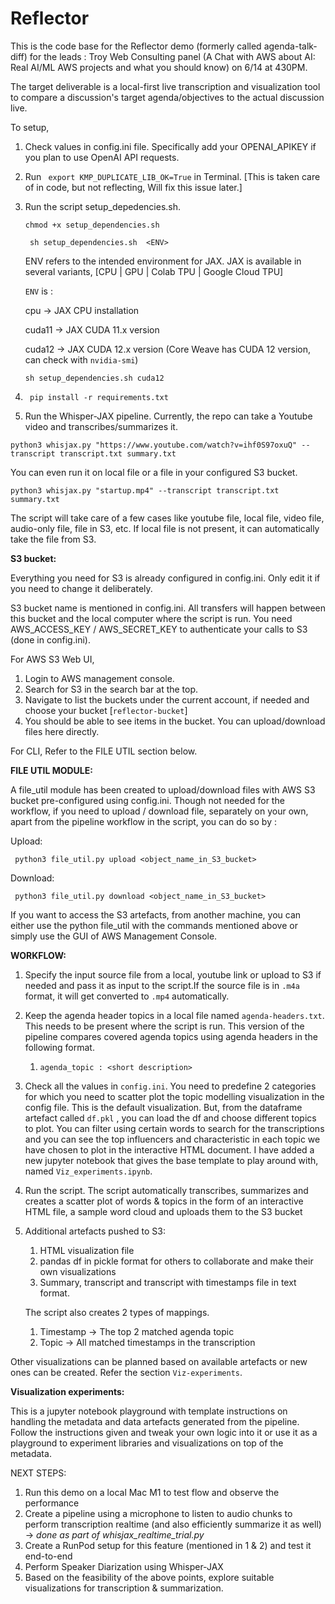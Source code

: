 # Reflector

This is the code base for the Reflector demo (formerly called agenda-talk-diff) for the leads : Troy Web Consulting panel (A Chat with AWS about AI: Real AI/ML AWS projects and what you should know) on 6/14 at 430PM.

The target deliverable is a local-first live transcription and visualization tool to compare a discussion's target agenda/objectives to the actual discussion live.

To setup, 

1) Check values in config.ini file. Specifically add your OPENAI_APIKEY if you plan to use OpenAI API requests.
2) Run ``` export KMP_DUPLICATE_LIB_OK=True``` in Terminal. [This is taken care of in code, but not reflecting, Will fix this issue later.]
3) Run the script setup_depedencies.sh.

    ``` chmod +x setup_dependencies.sh ```

    ``` sh setup_dependencies.sh  <ENV>```

    
   ENV refers to the intended environment for JAX. JAX is available in several variants, [CPU | GPU | Colab TPU | Google Cloud TPU]
   
   ```ENV``` is :
   
   cpu -> JAX CPU installation

   cuda11 -> JAX CUDA 11.x version

   cuda12 -> JAX CUDA 12.x version (Core Weave has CUDA 12 version, can check with ```nvidia-smi```)

    ```sh setup_dependencies.sh cuda12```

4) ``` pip install -r requirements.txt```


5) Run the Whisper-JAX pipeline. Currently, the repo can take a Youtube video and transcribes/summarizes it.

``` python3 whisjax.py "https://www.youtube.com/watch?v=ihf0S97oxuQ" --transcript transcript.txt summary.txt ```

You can even run it on local file or a file in your configured S3 bucket.

``` python3 whisjax.py "startup.mp4" --transcript transcript.txt summary.txt ```

The script will take care of a few cases like youtube file, local file, video file, audio-only file, 
file in S3, etc. If local file is not present, it can automatically take the file from S3.


**S3 bucket:**

Everything you need for S3 is already configured in config.ini. Only edit it if you need to change it deliberately.

S3 bucket name is mentioned in config.ini. All transfers will happen between this bucket and the local computer where the
script is run.  You need AWS_ACCESS_KEY / AWS_SECRET_KEY to authenticate your calls to S3 (done in config.ini).

For AWS S3 Web UI,
1) Login to AWS management console.
2) Search for S3 in the search bar at the top.
3) Navigate to list the buckets under the current account, if needed and choose your bucket [```reflector-bucket```]
4) You should be able to see items in the bucket. You can upload/download files here directly.


For CLI, 
Refer to the FILE UTIL section below.


**FILE UTIL MODULE:**

A file_util module has been created to upload/download files with AWS S3 bucket pre-configured using config.ini. 
Though not needed for the workflow, if you need to upload / download file, separately on your own, apart from the pipeline workflow in the script, you can do so by :

Upload:

``` python3 file_util.py upload <object_name_in_S3_bucket>```

Download:

``` python3 file_util.py download <object_name_in_S3_bucket>```

If you want to access the S3 artefacts, from another machine, you can either use the python file_util with the commands
mentioned above or simply use the GUI of AWS Management Console.

**WORKFLOW:**

1) Specify the input source file from a local, youtube link or upload to S3 if needed and pass it as input to the script.If the source file is in
   ```.m4a``` format, it will get converted to ```.mp4``` automatically.
2) Keep the agenda header topics in a local file named ```agenda-headers.txt```. This needs to be present where the script is run.
   This version of the pipeline compares covered agenda topics using agenda headers in the following format.
   1) ```agenda_topic : <short description>```
3) Check all the values in ```config.ini```. You need to predefine 2 categories for which you need to scatter plot the 
   topic modelling visualization in the config file. This is the default visualization. But, from the dataframe artefact called
   ```df.pkl``` , you can load the df and choose different topics to plot. You can filter using certain words to search for the
   transcriptions and you can see the top influencers and characteristic in each topic we have chosen to plot in the
   interactive HTML document. I have added a new jupyter notebook that gives the base template to play around with, named
   ```Viz_experiments.ipynb```.
4) Run the script. The script automatically transcribes, summarizes and creates a scatter plot of words & topics in the form of an interactive
HTML file, a sample word cloud and uploads them to the S3 bucket
5) Additional artefacts pushed to S3:
   1) HTML visualization file
   2) pandas df in pickle format for others to collaborate and make their own visualizations
   3) Summary, transcript and transcript with timestamps file in text format.

    The script also creates 2 types of mappings.
   1) Timestamp -> The top 2 matched agenda topic
   2) Topic -> All matched timestamps in the transcription
   
Other visualizations can be planned based on available artefacts or new ones can be created. Refer the section ```Viz-experiments```.



**Visualization experiments:**

This is a jupyter notebook playground with template instructions on handling the metadata and data artefacts generated from the
pipeline. Follow the instructions given and tweak your own logic into it or use it as a playground to experiment libraries and
visualizations on top of the metadata.


NEXT STEPS:

1) Run this demo on a local Mac M1 to test flow and observe the performance
2) Create a pipeline using a microphone to listen to audio chunks to perform transcription realtime (and also efficiently
 summarize it as well) -> *done as part of whisjax_realtime_trial.py*
3) Create a RunPod setup for this feature (mentioned in 1 & 2) and test it end-to-end
4) Perform Speaker Diarization using Whisper-JAX
5) Based on the feasibility of the above points, explore suitable visualizations for transcription & summarization.
